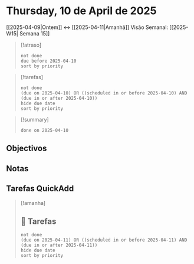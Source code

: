 # Thursday, 10 de April de 2025
[[2025-04-09|Ontem]]  <-> [[2025-04-11|Amanhã]]
Visão Semanal: [[2025-W15| Semana 15]]


> [!atraso]
> ```tasks
> not done
> due before 2025-04-10
> sort by priority
> ```

> [!tarefas]
>```tasks
>not done
>(due on 2025-04-10) OR ((scheduled in or before 2025-04-10) AND (due in or after 2025-04-10))
>hide due date
>sort by priority
>```

> [!summary]
> ```tasks
> done on 2025-04-10
> ```


## Objectivos



## Notas



## Tarefas QuickAdd




> [!amanha]
> 
> ## 💼 Tarefas
>
>```tasks
>not done
>(due on 2025-04-11) OR ((scheduled in or before 2025-04-11) AND (due in or after 2025-04-11))
>hide due date
>sort by priority
>```

